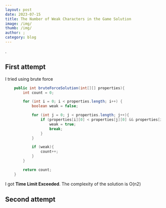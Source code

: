 ```yaml
---
layout: post
date: 2023-07-15
title: The Number of Weak Characters in the Game Solution
image: /img/
thumb: /img/
author: ;
category: blog
---
```


.<!-- truncate_here -->

## First attempt 

I tried using brute force

```java
    public int bruteForceSolution(int[][] properties){
        int count = 0;

        for (int i = 0; i < properties.length; i++) {
            boolean weak = false;

            for (int j = 0; j < properties.length; j++){
                if (properties[i][0] < properties[j][0] && properties[i][1] < properties[j][1]){
                    weak = true;
                    break;
                }
            }

            if (weak){
                count++;
            }
        }

        return count;
    }
```

I got **Time Limit Exceeded**. The complexity of the solution is O(n2)

## Second attempt
